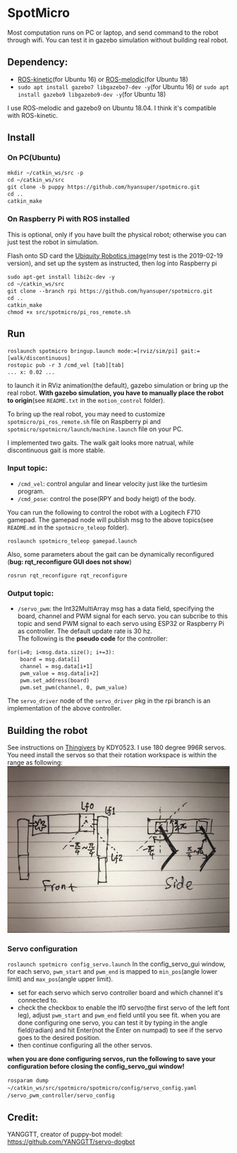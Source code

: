 # SpotMicro
Most computation runs on PC or laptop, and send command to the robot through wifi. You can test it in gazebo simulation without building real robot.

## Dependency:
* [ROS-kinetic](http://wiki.ros.org/kinetic/Installation/Ubuntu)(for Ubuntu 16) or [ROS-melodic](http://wiki.ros.org/melodic/Installation/Ubuntu)(for Ubuntu 18)
* `sudo apt install gazebo7 libgazebo7-dev -y`(for Ubuntu 16) or `sudo apt install gazebo9 libgazebo9-dev -y`(for Ubuntu 18)

I use ROS-melodic and gazebo9 on Ubuntu 18.04. I think it's compatible with ROS-kinetic.

## Install

### On PC(Ubuntu)
```
mkdir ~/catkin_ws/src -p
cd ~/catkin_ws/src
git clone -b puppy https://github.com/hyansuper/spotmicro.git
cd ..
catkin_make
```

### On Raspberry Pi with ROS installed
This is optional, only if you have built the physical robot; otherwise you can just test the robot in simulation.

Flash onto SD card the [Ubiquity Robotics image](https://downloads.ubiquityrobotics.com/pi.html)(my test is the 2019-02-19 version), and set up the system as instructed, then log into Raspberry pi
```
sudo apt-get install libi2c-dev -y
cd ~/catkin_ws/src
git clone --branch rpi https://github.com/hyansuper/spotmicro.git
cd ..
catkin_make
chmod +x src/spotmicro/pi_ros_remote.sh 
```

## Run
```
roslaunch spotmicro bringup.launch mode:=[rviz/sim/pi] gait:=[walk/discontinuous]
rostopic pub -r 3 /cmd_vel [tab][tab]
... x: 0.02 ...
```
to launch it in RViz animation(the default), gazebo simulation or bring up the real robot. **With gazebo simulation, you have to manually place the robot to origin**(see `README.txt` in the `motion_control` folder).

To bring up the real robot, you may need to customize `spotmicro/pi_ros_remote.sh` file on Raspberry pi and `spotmicro/spotmicro/launch/machine.launch` file on your PC.

I implemented two gaits. The walk gait looks more natrual, while discontinuous gait is more stable.

### Input topic:
* `/cmd_vel`: control angular and linear velocity just like the turtlesim program.
* `/cmd_pose`: control the pose(RPY and body heigt) of the body.

You can run the following to control the robot with a Logitech F710 gamepad. The gamepad node will publish msg to the above topics(see `README.md` in the `spotmicro_teleop` folder).
```
roslaunch spotmicro_teleop gamepad.launch
```

Also, some parameters about the gait can be dynamically reconfigured (**bug: rqt_reconfigure GUI does not show**)
```
rosrun rqt_reconfigure rqt_reconfigure
```

### Output topic:
* `/servo_pwm`: the Int32MultiArray msg has a data field, specifying the board, channel and PWM signal for each servo. you can subcribe to this topic and send PWM signal to each servo using ESP32 or Raspberry Pi as controller. The default update rate is 30 hz.<br/>
The following is the **pseudo code** for the controller:
```
for(i=0; i<msg.data.size(); i+=3):
	board = msg.data[i]
	channel = msg.data[i+1]
	pwm_value = msg.data[i+2]
	pwm.set_address(board)
	pwm.set_pwm(channel, 0, pwm_value)
```
The `servo_driver` node of the `servo_driver` pkg in the rpi branch is an implementation of the above controller.

## Building the robot
See instructions on [Thingivers](https://www.thingiverse.com/thing:3445283) by KDY0523.
I use 180 degree 996R servos. You need install the servos so that their rotation workspace is within the range as following:
![servo rotation workspace](/image/servo_rotation_workspace.jpg)

### Servo configuration
`roslaunch spotmicro config_servo.launch`
In the config_servo_gui window, for each servo, `pwm_start` and `pwm_end` is mapped to `min_pos`(angle lower limit) and `max_pos`(angle upper limit).
* set for each servo which servo controller board and which channel it's connected to.
* check the checkbox to enable the lf0 servo(the first servo of the left font leg), adjust `pwm_start` and `pwm_end` field until you see fit. when you are done configuring one servo, you can test it by typing in the angle field(radian) and hit Enter(not the Enter on numpad) to see if the servo goes to the desired position.
* then continue configuring all the other servos.

**when you are done configuring servos, run the following to save your configuration before closing the config_servo_gui window!**

`rosparam dump ~/catkin_ws/src/spotmicro/spotmicro/config/servo_config.yaml /servo_pwm_controller/servo_config`

## Credit:
YANGGTT, creator of puppy-bot model: https://github.com/YANGGTT/servo-dogbot
